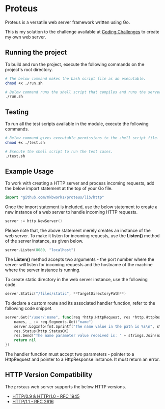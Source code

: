# Proteus

Proteus is a versatile web server framework written using Go. 

This is my solution to the challenge available at [Coding Challenges](https://codingchallenges.fyi/challenges/challenge-webserver) to create my own web server.

## Running the project

To build and run the project, execute the following commands on the project's root directory.

```bash
# The below command makes the bash script file as an executable.
chmod +x ./run.sh

# Below command runs the shell script that compiles and runs the server
./run.sh
```

## Testing

To run all the test scripts available in the module, execute the following commands.

```bash
# Below command gives executable permissions to the shell script file.
chmod +x ./test.sh

# Execute the shell script to run the test cases.
./test.sh
```

## Example Usage

To work with creating a HTTP server and process incoming requests, add the below import statement at the top of your Go file.

```go
import "github.com/mkbworks/proteus/lib/http"
```

Once the import statement is included, use the below statement to create a new instance of a web server to handle incoming HTTP requests.

```go
server := http.NewServer()
```

Please note that, the above statement merely creates an instance of the web server. To make it listen for incoming requests, use the **Listen()** method of the server instance, as given below.

```go
server.Listen(8080, "localhost")
```

The **Listen()** method accepts two arguments - the port number where the server will listen for incoming requests and the hostname of the machine where the server instance is running.

To create static directory in the web server instance, use the following code.

```go
server.Static("/files/static", **TargetDirectoryPath**)
```

To declare a custom route and its associated handler function, refer to the following code snippet.

```go
server.Get("/user/:name", func(req *http.HttpRequest, res *http.HttpResponse) error {
    names, _ := req.Segments.Get("name")
    server.LogInfo(fmt.Sprintf("The name value in the path is %s\n", strings.Join(names, ",")))
    res.Status(http.StatusOK)
    res.Send("The name parameter value received is: " + strings.Join(names, ", "))
    return nil
})
```

The handler function must accept two parameters - pointer to a HttpRequest and pointer to a HttpResponse instance. It must return an error.

## HTTP Version Compatibility

The `proteus` web server supports the below HTTP versions.

- [HTTP/0.9 & HTTP/1.0 - RFC 1945](https://datatracker.ietf.org/doc/html/rfc1945)
- [HTTP/1.1 - RFC 2616](https://datatracker.ietf.org/doc/html/rfc2616#autoid-45)